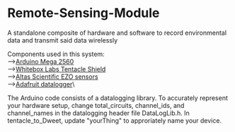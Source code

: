 # Remote-Sensing-Module
A standalone composite of hardware and software to record environmental data and transmit said data wirelessly   

Components used in this system:\
-->[Arduino Mega 2560](https://store.arduino.cc/usa/arduino-mega-2560-rev3)\
-->[Whitebox Labs Tentacle Shield](https://www.atlas-scientific.com/product_pages/components/tentacle-shield.html)\
-->[Altas Scientific EZO sensors](https://www.atlas-scientific.com/product_pages/circuits/ezo_ph.html)\
-->[Adafruit datalogger](https://learn.adafruit.com/adafruit-data-logger-shield)\

The Arduino code consists of a datalogging library. To accurately represent your hardware setup, change total_circuits, channel_ids, and channel_names in the datalogging header file DataLogLib.h. In tentacle_to_Dweet, update "yourThing" to approriately name your device. 
